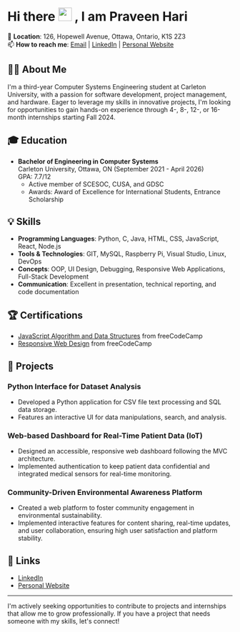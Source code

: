 # Hi there <img src= "https://raw.githubusercontent.com/MartinHeinz/MartinHeinz/master/wave.gif" width="30px"> , I am Praveen Hari

📍 **Location**: 126, Hopewell Avenue, Ottawa, Ontario, K1S 2Z3  
📫 **How to reach me**: [Email](mailto:PraveenHari@cmail.carleton.ca) | [LinkedIn](https://www.linkedin.com/in/praveenhari17/) | [Personal Website](https://skittle4781.wixsite.com/praveenhari)

## 👨‍💻 About Me

I'm a third-year Computer Systems Engineering student at Carleton University, with a passion for software development, project management, and hardware. Eager to leverage my skills in innovative projects, I'm looking for opportunities to gain hands-on experience through 4-, 8-, 12-, or 16-month internships starting Fall 2024.

## 🎓 Education

- **Bachelor of Engineering in Computer Systems**  
  Carleton University, Ottawa, ON (September 2021 - April 2026)  
  GPA: 7.7/12  
  - Active member of SCESOC, CUSA, and GDSC  
  - Awards: Award of Excellence for International Students, Entrance Scholarship

## 💡 Skills

- **Programming Languages**: Python, C, Java, HTML, CSS, JavaScript, React, Node.js
- **Tools & Technologies**: GIT, MySQL, Raspberry Pi, Visual Studio, Linux, DevOps
- **Concepts**: OOP, UI Design, Debugging, Responsive Web Applications, Full-Stack Development
- **Communication**: Excellent in presentation, technical reporting, and code documentation

## 🏆 Certifications

- [JavaScript Algorithm and Data Structures](https://www.freecodecamp.org/certification/PraveenHari/javascript-algorithms-and-data-structures) from freeCodeCamp
- [Responsive Web Design](https://www.freecodecamp.org/certification/PraveenHari/responsive-web-design) from freeCodeCamp


## 🚀 Projects

### Python Interface for Dataset Analysis

- Developed a Python application for CSV file text processing and SQL data storage.
- Features an interactive UI for data manipulations, search, and analysis.

### Web-based Dashboard for Real-Time Patient Data (IoT)

- Designed an accessible, responsive web dashboard following the MVC architecture.
- Implemented authentication to keep patient data confidential and integrated medical sensors for real-time monitoring.

### Community-Driven Environmental Awareness Platform

- Created a web platform to foster community engagement in environmental sustainability.
- Implemented interactive features for content sharing, real-time updates, and user collaboration, ensuring high user satisfaction and platform stability.

## 🔗 Links

- [LinkedIn](https://www.linkedin.com/in/praveenhari17/)
- [Personal Website](https://skittle4781.wixsite.com/praveenhari)

---

I'm actively seeking opportunities to contribute to projects and internships that allow me to grow professionally. If you have a project that needs someone with my skills, let's connect!
